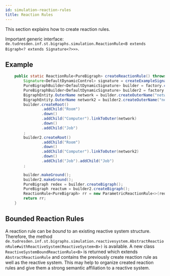 ```yaml
---
id: simulation-reaction-rules
title: Reaction Rules
---
```


This section explains how to create reaction rules.

Important generic interface: `de.tudresden.inf.st.bigraphs.simulation.ReactionRule<B extends Bigraph<? extends Signature<?>>>`.

## Example

```java
    public static ReactionRule<PureBigraph> createReactionRule() throws TypeNotExistsException, InvalidConnectionException, ControlIsAtomicException, InvalidReactionRuleException {
        Signature<DefaultDynamicControl> signature = createExampleSignature();
        PureBigraphBuilder<DefaultDynamicSignature> builder = factory.createBigraphBuilder(signature);
        PureBigraphBuilder<DefaultDynamicSignature> builder2 = factory.createBigraphBuilder(signature);
        BigraphEntity.OuterName network = builder.createOuterName("network");
        BigraphEntity.OuterName network2 = builder2.createOuterName("network");
        builder.createRoot()
                .addChild("Room")
                .down()
                .addChild("Computer").linkToOuter(network)
                .down()
                .addChild("Job")
        ;
        builder2.createRoot()
                .addChild("Room")
                .down()
                .addChild("Computer").linkToOuter(network2)
                .down()
                .addChild("Job").addChild("Job")
        ;

        builder.makeGround();
        builder2.makeGround();
        PureBigraph redex = builder.createBigraph();
        PureBigraph reactum = builder2.createBigraph();
        ReactionRule<PureBigraph> rr = new ParametricReactionRule<>(redex, reactum);
        return rr;
    }
```

## Bounded Reaction Rules

A reaction rule can be _bound_ to an existing reactive system structure.
Therefore, the method `de.tudresden.inf.st.bigraphs.simulation.reactivesystem.AbstractReactionRule#withReactiveSystem(ReactiveSystem<B>)` is available.
A new class `ReactiveSystemBoundReactionRule<B>` is returned which extends `AbstractReactionRule` and contains the previously create reaction rule as well as the reactive system.
This may help to organize created reaction rules and give them a strong semantic affiliation to a reactive system.





